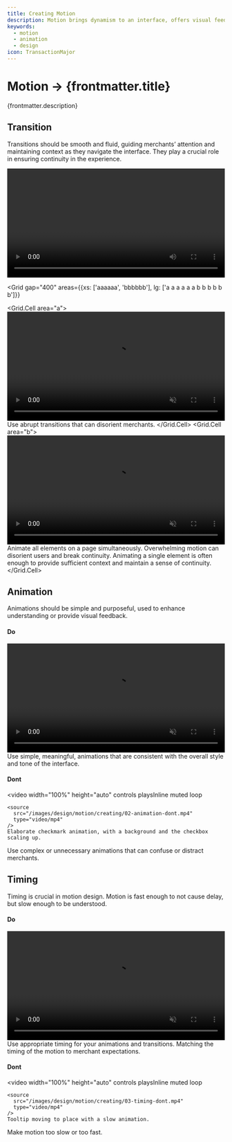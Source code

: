 ```yaml
---
title: Creating Motion
description: Motion brings dynamism to an interface, offers visual feedback and aids merchants understanding the outcomes of their actions.
keywords:
  - motion
  - animation
  - design
icon: TransactionMajor
---
```


# Motion &rarr; {frontmatter.title}

<Lede>{frontmatter.description}</Lede>

<Subnav />

## Transition

Transitions should be smooth and fluid, guiding merchants’ attention and maintaining context as they navigate the interface. They play a crucial role in ensuring continuity in the experience.

<Stack gap="400">
  <Do>
    <video
      width="100%"
      height="auto"
      controls
      
      playsInline
      muted
      loop
    >
      <source
        src="/images/design/motion/creating/01-transition-do.mp4"
        type="video/mp4"
      />
      Search card interface quickly animating into place.
    </video>
    Use transitions to guide merchants’ attention and provide continuity. Ensuring
    transitions preserve the state and context of the interface.
  </Do>

<Grid
  gap="400"
  areas={{xs: ['aaaaaa', 'bbbbbb'], lg: ['a a a a a a b b b b b b']}}
>
  <Grid.Cell area="a">
    <Dont>
      <video
        width="100%"
        height="auto"
        controls
        playsInline
        muted
        loop
      >
        <source
          src="/images/design/motion/creating/01-transition-dont-1.mp4"
          type="video/mp4"
        />
        Search card interface quickly animating into place.
      </video>
      Use abrupt transitions that can disorient merchants.
    </Dont>
  </Grid.Cell>
  <Grid.Cell area="b">
    <Dont>
      <video
        width="100%"
        height="auto"
        controls
        playsInline
        muted
        loop
      >
        <source
          src="/images/design/motion/creating/01-transition-dont-2.mp4"
          type="video/mp4"
        />
        Search card interface quickly animating into place.
      </video>
      Animate all elements on a page simultaneously. Overwhelming motion can disorient users and break continuity. Animating a single element is often enough to provide sufficient context and maintain a sense of continuity.
    </Dont>
  </Grid.Cell>
</Grid>
</Stack>

## Animation

Animations should be simple and purposeful, used to enhance understanding or provide visual feedback.

<DoDont>

#### Do

<video width="100%" height="auto" controls playsInline muted loop>
  <source
    src="/images/design/motion/creating/02-animation-do.mp4"
    type="video/mp4"
  />
  Checkbox animation mimicking the real world.
</video>
Use simple, meaningful, animations that are consistent with the overall style and
tone of the interface.

#### Dont

  <video
    width="100%"
    height="auto"
    controls
    playsInline
    muted
    loop
  >
    <source
      src="/images/design/motion/creating/02-animation-dont.mp4"
      type="video/mp4"
    />
    Elaborate checkmark animation, with a background and the checkbox scaling up.
  </video>
  Use complex or unnecessary animations that can confuse or distract merchants.
</DoDont>

## Timing

Timing is crucial in motion design. Motion is fast enough to not cause delay, but slow enough to be understood.

<DoDont>

#### Do

<video width="100%" height="auto" controls playsInline muted loop>
  <source
    src="/images/design/motion/creating/03-timing-do.mp4"
    type="video/mp4"
  />
  Tooltip moving to place with a quick animation.
</video>
Use appropriate timing for your animations and transitions. Matching the timing of
the motion to merchant expectations.

#### Dont

  <video
    width="100%"
    height="auto"
    controls
    playsInline
    muted
    loop
  >
    <source
      src="/images/design/motion/creating/03-timing-dont.mp4"
      type="video/mp4"
    />
    Tooltip moving to place with a slow animation.
  </video>
  Make motion too slow or too fast.
</DoDont>
